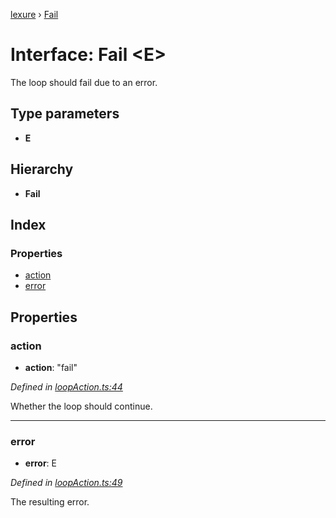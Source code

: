 [lexure](../README.md) › [Fail](fail.md)

# Interface: Fail \<**E**\>

The loop should fail due to an error.

## Type parameters

* **E**

## Hierarchy

* **Fail**

## Index

### Properties

* [action](fail.md#action)
* [error](fail.md#error)

## Properties

###  action

* **action**: "fail"

*Defined in [loopAction.ts:44](https://github.com/1Computer1/lexure/blob/f9054d8/src/loopAction.ts#L44)*

Whether the loop should continue.

___

###  error

* **error**: E

*Defined in [loopAction.ts:49](https://github.com/1Computer1/lexure/blob/f9054d8/src/loopAction.ts#L49)*

The resulting error.
